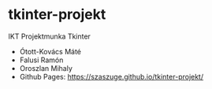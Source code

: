 # tkinter-projekt
IKT Projektmunka Tkinter
 -  Ótott-Kovács Máté
 -  Falusi Ramón
 -  Oroszlan Mihaly
 -  Github Pages: https://szaszuge.github.io/tkinter-projekt/
